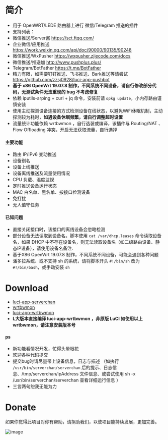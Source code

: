 # 简介
- 用于 OpenWRT/LEDE 路由器上进行 微信/Telegram 推送的插件
- 支持列表：
- 微信推送/Server酱    https://sct.ftqq.com/
- 企业微信/应用推送    https://work.weixin.qq.com/api/doc/90000/90135/90248
- 微信推送/WxPusher    https://wxpusher.zjiecode.com/docs
- 微信推送/推送加      http://www.pushplus.plus/
- Telegram/BotFather  https://t.me/BotFather
- 精力有限，如需要钉钉推送、飞书推送、Bark推送等请尝试 https://github.com/zzsj0928/luci-app-pushbot
- **基于 x86 OpenWrt 19.07.8 制作，不同系统不同设备，请自行修改部分代码，无测试条件无法重现的 bug 不考虑修复**
- 依赖 iputils-arping + curl + jq 命令，安装前请 `opkg update`，小内存路由谨慎安装
- 使用主动探测设备连接的方式检测设备在线状态，以避免WiFi休眠机制，主动探测较为耗时，**如遇设备休眠频繁，请自行调整超时设置**
- 流量统计功能依赖 wrtbwmon ，自行选装或编译，该插件与 Routing/NAT 、Flow Offloading 冲突，开启无法获取流量，自行选择

#### 主要功能
- 路由 IP/IPv6 变动推送
- 设备别名
- 设备上线推送
- 设备离线推送及流量使用情况
- CPU 负载、温度监视
- 定时推送设备运行状态
- MAC 白名单、黑名单、按接口检测设备
- 免打扰
- 无人值守任务

#### 已知问题
- 直接关闭接口时，该接口的离线设备会忽略检测
- 部分设备无法读取到设备名，脚本使用 `cat /var/dhcp.leases` 命令读取设备名，如果 DHCP 中不存在设备名，则无法读取设备名（如二级路由设备、静态IP设备），请使用设备名备注.
- 基于X86 OpenWrt 19.07.8 制作，不同系统不同设备，可能会遇到各种问题
- 潘多拉系统、或不支持 sh 的系统，请将脚本开头 `#!/bin/sh` 改为 `#!/bin/bash`，或手动安装 `sh`

# Download
- [luci-app-serverchan](https://github.com/tty228/luci-app-serverchan/releases)
- [wrtbwmon](https://github.com/brvphoenix/wrtbwmon)
- [luci-app-wrtbwmon](https://github.com/brvphoenix/luci-app-wrtbwmon) 
- **L大版本直接编译 luci-app-wrtbwmon ，非原版 LuCI 如使用以上 wrtbwmon，请注意安装版本号**

#### ps
- 新功能看情况开发，忙得头晕眼花
- 欢迎各种代码提交
- 提交bug时请尽量带上设备信息，日志与描述
（如执行 `/usr/bin/serverchan/serverchan` 后的提示、日志信息、/tmp/serverchan/ipAddress 文件信息、或尝试使用 sh -x /usr/bin/serverchan/serverchan 查看详细运行信息 ）
- 三言两句恕我无能为力

# Donate
如果你觉得此项目对你有帮助，请捐助我们，以使项目能持续发展，更加完善。

![image](https://github.com/tty228/Python-100-Days/blob/master/res/WX.jpg)

